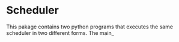 # Scheduler

This pakage contains two python programs that executes the same scheduler in two different forms. The main_
